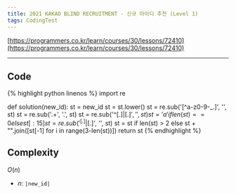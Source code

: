 ```yaml
---
title: 2021 KAKAO BLIND RECRUITMENT - 신규 아이디 추천 (Level 1)
tags: CodingTest
---
```


[https://programmers.co.kr/learn/courses/30/lessons/72410](https://programmers.co.kr/learn/courses/30/lessons/72410)

<!--more-->

---

## Code
{% highlight python linenos %}
import re

def solution(new_id):
    st = new_id
    st = st.lower()
    st = re.sub('[^a-z0-9\-_.]', '', st)
    st = re.sub('\.+', '.', st)
    st = re.sub('^[.]|[.]$', '', st)
    st = 'a' if len(st) == 0 else st[:15]
    st = re.sub('^[.]|[.]$', '', st)
    st = st if len(st) > 2 else st + "".join([st[-1] for i in range(3-len(st))])
    return st
{% endhighlight %}


## Complexity
$O(n)$
- $n$: `|new_id|`
